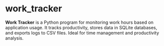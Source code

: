 # work_tracker
**Work Tracker** is a Python program for monitoring work hours based on application usage. It tracks productivity, stores data in SQLite databases, and exports logs to CSV files. Ideal for time management and productivity analysis.

